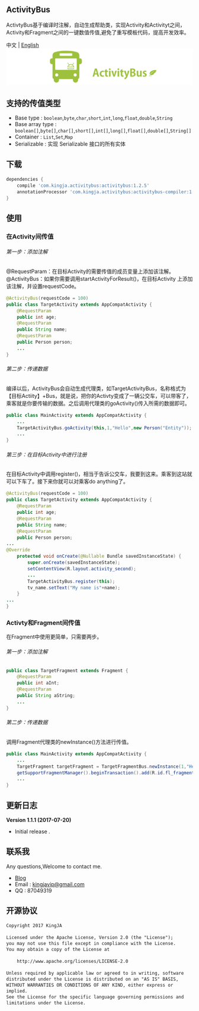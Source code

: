 
ActivityBus
---
ActivtyBus基于编译时注解，自动生成帮助类，实现Activity和Activityt之间，Activity和Fragment之间的一键数值传值,避免了重写模板代码，提高开发效率。

中文 | [English](https://github.com/KingJA/ActivityBus/blob/master/README.md)
![](https://github.com/KingJA/ActivityBus/blob/master/res/activitybus.png)
## 支持的传值类型
* Base type : `boolean`,`byte`,`char`,`short`,`int`,`long`,`float`,`double`,`String`
* Base array type : `boolean[]`,`byte[]`,`char[]`,`short[]`,`int[]`,`long[]`,`float[]`,`double[]`,`String[]`
* Container : `List`,`Set`,`Map`
* Serializable : 实现 Serializable 接口的所有实体

## 下载
```groovy
dependencies {
    compile 'com.kingja.activitybus:activitybus:1.2.5'
    annotationProcessor 'com.kingja.activitybus:activitybus-compiler:1.2.5'
}
```

使用
---
### 在Activity间传值
###### 第一步：添加注解

@RequestParam：在目标Activity的需要传值的成员变量上添加该注解。
@ActivityBus：如果你需要调用startActivityForResult()，在目标Activity 上添加该注解，并设置requestCode。

```java
@ActivityBus(requestCode = 100)
public class TargetActivity extends AppCompatActivity {
    @RequestParam
    public int age;
    @RequestParam
    public String name;
    @RequestParam
    public Person person;
    ...
}
```

###### 第二步：传递数据
编译以后，ActivityBus会自动生成代理类，如TargetActivityBus，名称格式为【目标Actiity】+Bus，就是说，把你的Activty变成了一辆公交车，可以带客了，乘客就是你要传输的数据。之后调用代理类的goActivity()传入所需的数据即可。

```java
public class MainActivity extends AppCompatActivity {
    ...
    TargetActivityBus.goActivity(this,1,"Hello",new Person("Entity"));
    ...
}
```

###### 第三步：在目标Activity中进行注册
在目标Activity中调用register()，相当于告诉公交车，我要到这来。乘客到这站就可以下车了。接下来你就可以对乘客do anything了。
```java
@ActivityBus(requestCode = 100)
public class TargetActivity extends AppCompatActivity {
    @RequestParam
    public int age;
    @RequestParam
    public String name;
    @RequestParam
    public Person person;
...
@Override
    protected void onCreate(@Nullable Bundle savedInstanceState) {
        super.onCreate(savedInstanceState);
        setContentView(R.layout.activity_second);
        ...
        TargetActivityBus.register(this);
        tv_name.setText("My name is"+name);
    }
...
}

```

### Activty和Fragment间传值
在Fragment中使用更简单，只需要两步。
###### 第一步：添加注解

```java
public class TargetFragment extends Fragment {
    @RequestParam
    public int aInt;
    @RequestParam
    public String aString;
    ...
}
```

###### 第二步：传递数据
调用Fragment代理类的newInstance()方法进行传值。
```java
public class MainActivity extends AppCompatActivity {
    ...
    TargetFragment targetFragment = TargetFragmentBus.newInstance(1,"Hello");
    getSupportFragmentManager().beginTransaction().add(R.id.fl_fragment, targetFragment).commit();
    ...
}
```


更新日志
---

**Version 1.1.1 (2017-07-20)**
- Initial release .

联系我
---
Any questions,Welcome to contact me.
* [Blog](http://www.jianshu.com/u/8a1a8ed656e8)
* Email : kingjavip@gmail.com
* QQ : 87049319

开源协议
---

    Copyright 2017 KingJA

    Licensed under the Apache License, Version 2.0 (the "License");
    you may not use this file except in compliance with the License.
    You may obtain a copy of the License at

        http://www.apache.org/licenses/LICENSE-2.0

    Unless required by applicable law or agreed to in writing, software
    distributed under the License is distributed on an "AS IS" BASIS,
    WITHOUT WARRANTIES OR CONDITIONS OF ANY KIND, either express or implied.
    See the License for the specific language governing permissions and
    limitations under the License.
